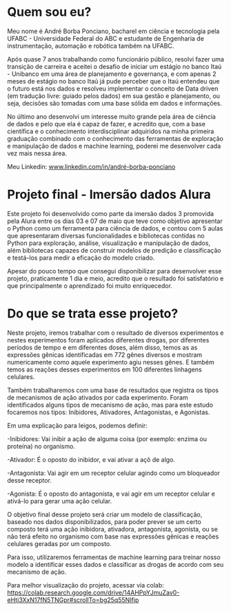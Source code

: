 # **Quem sou eu?**

Meu nome é André Borba Ponciano, bacharel em ciência e tecnologia pela UFABC - Universidade Federal do ABC e estudante de Engenharia de instrumentação, automação e robótica também na UFABC. 

Após quase 7 anos trabalhando como funcionário público, resolvi fazer uma transição de carreira e aceitei o desafio de iniciar um estágio no banco Itaú - Unibanco em uma área de planejamento e governança, e com apenas 2 meses de estágio no banco Itaú já pude perceber que o Itaú entendeu que o futuro está nos dados e resolveu implementar o conceito de Data driven (em tradução livre: guiado pelos dados) em sua gestão e planejamento, ou seja, decisões são tomadas com uma base sólida em dados e informações.

No último ano desenvolvi um interesse muito grande pela área de ciência de dados e pelo que ela é capaz de fazer, e acredito que, com a base científica e o conhecimento interdisciplinar adquiridos na minha primeira graduação combinado com o conhecimento das ferramentas de exploração e manipulação de dados e machine learning, poderei me desenvolver cada vez mais nessa área.

Meu Linkedin: www.linkedin.com/in/andré-borba-ponciano

# **Projeto final - Imersão dados Alura**

Este projeto foi desenvolvido como parte da imersão dados 3 promovida pela Alura entre os dias 03 e 07 de maio que teve como objetivo apresentar o Python como um ferramenta para ciência de dados, e contou com 5 aulas que apresentaram diversas funcionalidades e bibliotecas contidas no Python para exploração, análise, visualização e manipulação de dados, além bibliotecas capazes de construir modelos de predição e classificação e testá-los para medir a eficação do modelo criado.

Apesar do pouco tempo que consegui disponibilizar para desenvolver esse projeto, praticamente 1 dia e meio, acredito que o resultado foi satisfatório e que principalmente o aprendizado foi muito enriquecedor.

# **Do que se trata esse projeto?**

Neste projeto, iremos trabalhar com o resultado de diversos experimentos e nestes experimentos foram aplicados diferentes drogas, por diferentes períodos de tempo e em diferentes doses, além disso, temos as as expressões gênicas identificadas em 772 gênes diversos e mostram numericamente como aquele experimento agiu nesses gênes. E também temos as reações desses experimentos em 100 diferentes linhagens celulares.

Também trabalharemos com uma base de resultados que registra os tipos de mecanismos de ação ativados por cada experimento. Foram identificados alguns tipos de mecanismo de ação, mas para este estudo focaremos nos tipos: Inibidores, Ativadores, Antagonistas, e Agonistas.

Em uma explicação para leigos, podemos definir:

-Inibidores: Vai inibir a ação de alguma coisa (por exemplo: enzima ou proteína) no organismo.

-Ativador: É o oposto do inibidor, e vai ativar a açõ de algo.

-Antagonista: Vai agir em um receptor celular agindo como um bloqueador desse receptor.

-Agonista: É o oposto do antagonista, e vai agir em um receptor celular e ativá-lo para gerar uma ação celular.

O objetivo final desse projeto será criar um modelo de classificação, baseado nos dados disponibilizados, para poder prever se um certo composto terá uma ação inibidora, ativadora, antagonista, agonista, ou se não terá efeito no organismo com base nas expressões gênicas e reações celulares geradas por um composto.

Para isso, utilizaremos ferramentas de machine learning para treinar nosso modelo a identificar esses dados e classificar as drogas de acordo com seu mecanismo de ação.

Para melhor visualização do projeto, acessar via colab: https://colab.research.google.com/drive/14AHPpYJmuZav0-eHtj3XxN17fN5TNGpr#scrollTo=bg25q55NIfjp
